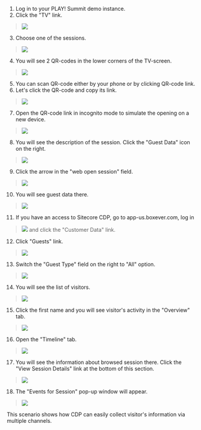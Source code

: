 1. Log in to your PLAY! Summit demo instance.
2. Click the "TV" link.
> ![](./media/image1.png)

3. Choose one of the sessions.
> ![](./media/image2.png)

4. You will see 2 QR-codes in the lower corners of the TV-screen.
> ![](./media/image3.png)

5. You can scan QR-code either by your phone or by clicking QR-code link.
6. Let's click the QR-code and copy its link.
> ![](./media/image4.png)

7. Open the QR-code link in incognito mode to simulate the opening on a new device.
> ![](./media/image5.png)

8. You will see the description of the session. Click the "Guest Data" icon on the right.
> ![](./media/image6.png)

9. Click the arrow in the "web open session" field.
> ![](./media/image7.png)

10. You will see guest data there.
> ![](./media/image8.png)

11. If you have an access to Sitecore CDP, go to app-us.boxever.com, log in
> ![](./media/image9.png) and click the "Customer Data" link.

12. Click "Guests" link.
> ![](./media/image10.png)

13. Switch the "Guest Type" field on the right to "All" option.
> ![](./media/image11.png)

14. You will see the list of visitors.
> ![](./media/image12.png)

15. Click the first name and you will see visitor's activity in the "Overview" tab.
> ![](./media/image13.png)

16. Open the "Timeline" tab.
> ![](./media/image14.png)

17. You will see the information about browsed session there. Click the "View Session Details" link at the bottom of this section.
> ![](./media/image15.png)

18. The "Events for Session" pop-up window will appear.
> ![](./media/image16.png)

This scenario shows how CDP can easily collect visitor's information via multiple channels.
 